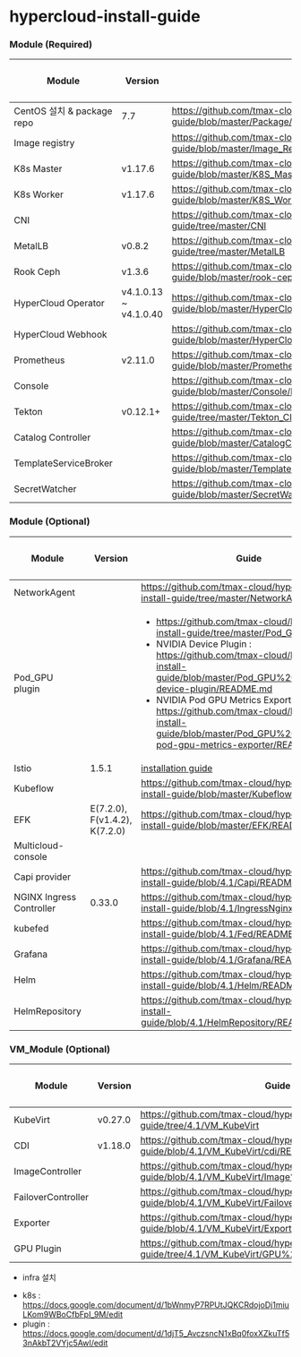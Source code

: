
# hypercloud-install-guide

### Module (Required)
| Module | Version | Guide | 진행률(O/△/X) |
| ------ | ------ | ------ | ------ |
| CentOS 설치 & package repo | 7.7 | https://github.com/tmax-cloud/hypercloud-install-guide/blob/master/Package/README.md | O |
| Image registry |  | https://github.com/tmax-cloud/hypercloud-install-guide/blob/master/Image_Registry/README.md | O |
| K8s Master | v1.17.6  | https://github.com/tmax-cloud/hypercloud-install-guide/blob/master/K8S_Master/README.md | O |
| K8s Worker | v1.17.6 | https://github.com/tmax-cloud/hypercloud-install-guide/blob/master/K8S_Worker/README.md | O |
| CNI | | https://github.com/tmax-cloud/hypercloud-install-guide/tree/master/CNI | O |
| MetalLB | v0.8.2 | https://github.com/tmax-cloud/hypercloud-install-guide/tree/master/MetalLB | O |
| Rook Ceph | v1.3.6 | https://github.com/tmax-cloud/hypercloud-install-guide/blob/master/rook-ceph/README.md | O |
| HyperCloud Operator | v4.1.0.13 ~ v4.1.0.40 | https://github.com/tmax-cloud/hypercloud-install-guide/blob/master/HyperCloud%20Operator/v4.1.0.13/README.md | O |
| HyperCloud Webhook | | https://github.com/tmax-cloud/hypercloud-install-guide/blob/master/HyperCloud%20Webhook/README.md | O |
| Prometheus | v2.11.0 | https://github.com/tmax-cloud/hypercloud-install-guide/blob/master/Prometheus/README.md | O |
| Console | | https://github.com/tmax-cloud/hypercloud-install-guide/blob/master/Console/README.md | O |
| Tekton | v0.12.1+ | https://github.com/tmax-cloud/hypercloud-install-guide/tree/master/Tekton_CI_CD | O |
| Catalog Controller |  | https://github.com/tmax-cloud/hypercloud-install-guide/blob/master/CatalogController/README.md | O |
| TemplateServiceBroker |  | https://github.com/tmax-cloud/hypercloud-install-guide/blob/master/TemplateServiceBroker/README.md | O |
| SecretWatcher |  | https://github.com/tmax-cloud/hypercloud-install-guide/blob/master/SecretWatcher/README.md | O |

### Module (Optional)
| Module | Version | Guide | 진행률(O/△/X) |
| ------ | ------ | ------ | ------ |
| NetworkAgent |  | https://github.com/tmax-cloud/hypercloud-install-guide/tree/master/NetworkAgent | O |
| Pod_GPU plugin | | <ul><li>https://github.com/tmax-cloud/hypercloud-install-guide/tree/master/Pod_GPU%20plugin</li><li> NVIDIA Device Plugin : https://github.com/tmax-cloud/hypercloud-install-guide/blob/master/Pod_GPU%20plugin/nvidia-device-plugin/README.md</li><li> NVIDIA Pod GPU Metrics Exporter : https://github.com/tmax-cloud/hypercloud-install-guide/blob/master/Pod_GPU%20plugin/nvidia-pod-gpu-metrics-exporter/README.md</li></ul> | O |
| Istio | 1.5.1 | [installation guide](https://github.com/tmax-cloud/hypercloud-install-guide/blob/master/Istio/README.md) | O |
| Kubeflow | | https://github.com/tmax-cloud/hypercloud-install-guide/blob/master/Kubeflow/README.md | O |
| EFK | E(7.2.0), F(v1.4.2), K(7.2.0) | https://github.com/tmax-cloud/hypercloud-install-guide/blob/master/EFK/README.md | O |
| Multicloud-console |  |  | X |
| Capi provider |  | https://github.com/tmax-cloud/hypercloud-install-guide/blob/4.1/Capi/README.md | O |
| NGINX Ingress Controller | 0.33.0 | https://github.com/tmax-cloud/hypercloud-install-guide/blob/4.1/IngressNginx/README.md | O |
| kubefed |  | https://github.com/tmax-cloud/hypercloud-install-guide/blob/4.1/Fed/README.md | O |
| Grafana |  | https://github.com/tmax-cloud/hypercloud-install-guide/blob/4.1/Grafana/README.md | O |
| Helm |  | https://github.com/tmax-cloud/hypercloud-install-guide/blob/4.1/Helm/README.md | O |
| HelmRepository |  | https://github.com/tmax-cloud/hypercloud-install-guide/blob/4.1/HelmRepository/README.md | O |

### VM_Module (Optional)
| Module | Version | Guide | 진행률(O/△/X) |
| ------ | ------ | ------ | ------ |
| KubeVirt | v0.27.0 | https://github.com/tmax-cloud/hypercloud-install-guide/tree/4.1/VM_KubeVirt | O |
| CDI | v1.18.0 | https://github.com/tmax-cloud/hypercloud-install-guide/blob/4.1/VM_KubeVirt/cdi/README.md | O |
| ImageController | | https://github.com/tmax-cloud/hypercloud-install-guide/blob/4.1/VM_KubeVirt/Image%20Controller/README.md | △ |
| FailoverController | | https://github.com/tmax-cloud/hypercloud-install-guide/blob/4.1/VM_KubeVirt/Failover%20Controller/README.md | O |
| Exporter | | https://github.com/tmax-cloud/hypercloud-install-guide/blob/4.1/VM_KubeVirt/Exporter/README.md | △ |
| GPU Plugin | | https://github.com/tmax-cloud/hypercloud-install-guide/tree/4.1/VM_KubeVirt/GPU%20plugin | O |

* infra 설치
- k8s : https://docs.google.com/document/d/1bWnmyP7RPUtJQKCRdojoDj1miuLKom9WBoCfbFpI_9M/edit
- plugin : https://docs.google.com/document/d/1djT5_AvczsncN1xBq0foxXZkuTf53nAkbT2VYjc5AwI/edit
